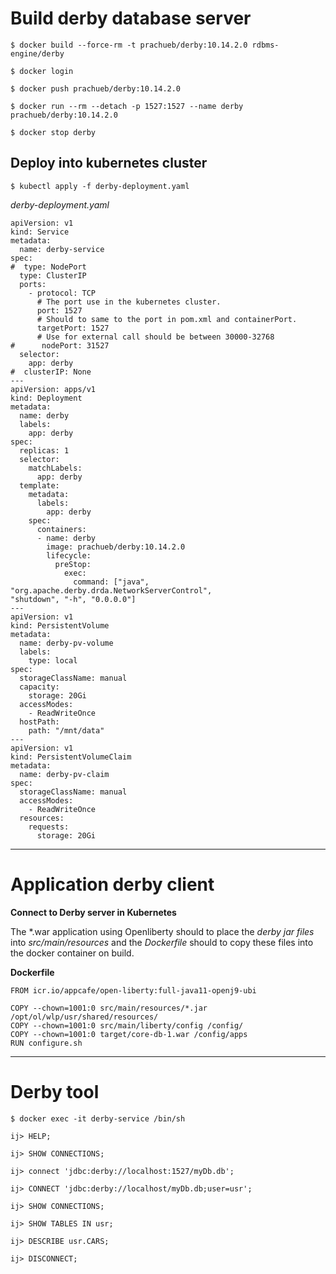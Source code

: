 # Build derby database server

`$ docker build --force-rm -t prachueb/derby:10.14.2.0 rdbms-engine/derby`

`$ docker login`

`$ docker push prachueb/derby:10.14.2.0`

`$ docker run --rm --detach -p 1527:1527 --name derby prachueb/derby:10.14.2.0`

`$ docker stop derby`

## Deploy into kubernetes cluster

`$ kubectl apply -f derby-deployment.yaml`

*derby-deployment.yaml*

    apiVersion: v1
    kind: Service
    metadata:
      name: derby-service
    spec:
    #  type: NodePort
      type: ClusterIP
      ports:
        - protocol: TCP
          # The port use in the kubernetes cluster.
          port: 1527
          # Should to same to the port in pom.xml and containerPort.
          targetPort: 1527
          # Use for external call should be between 30000-32768
    #      nodePort: 31527
      selector:
        app: derby
    #  clusterIP: None
    ---
    apiVersion: apps/v1
    kind: Deployment
    metadata:
      name: derby
      labels:
        app: derby
    spec:
      replicas: 1
      selector:
        matchLabels:
          app: derby
      template:
        metadata:
          labels:
            app: derby
        spec:
          containers:
          - name: derby
            image: prachueb/derby:10.14.2.0
            lifecycle:
              preStop:
                exec:
                  command: ["java", "org.apache.derby.drda.NetworkServerControl",          					 "shutdown", "-h", "0.0.0.0"]
    ---
    apiVersion: v1
    kind: PersistentVolume
    metadata:
      name: derby-pv-volume
      labels:
        type: local
    spec:
      storageClassName: manual
      capacity:
        storage: 20Gi
      accessModes:
        - ReadWriteOnce
      hostPath:
        path: "/mnt/data"
    ---
    apiVersion: v1
    kind: PersistentVolumeClaim
    metadata:
      name: derby-pv-claim
    spec:
      storageClassName: manual
      accessModes:
        - ReadWriteOnce
      resources:
        requests:
          storage: 20Gi

---

# Application derby client
**Connect to Derby server in Kubernetes**

The *.war application using Openliberty should to place the *derby jar files* into *src/main/resources* and the *Dockerfile* should to copy these files into the docker container on build.

**Dockerfile**

    FROM icr.io/appcafe/open-liberty:full-java11-openj9-ubi
    
    COPY --chown=1001:0 src/main/resources/*.jar /opt/ol/wlp/usr/shared/resources/
    COPY --chown=1001:0 src/main/liberty/config /config/
    COPY --chown=1001:0 target/core-db-1.war /config/apps
    RUN configure.sh

---

# Derby tool

`$ docker exec -it derby-service /bin/sh`

`ij> HELP;`

`ij> SHOW CONNECTIONS;`

`ij> connect 'jdbc:derby://localhost:1527/myDb.db';`

`ij> CONNECT 'jdbc:derby://localhost/myDb.db;user=usr';`

`ij> SHOW CONNECTIONS;`

`ij> SHOW TABLES IN usr;`

`ij> DESCRIBE usr.CARS;`

`ij> DISCONNECT;`
